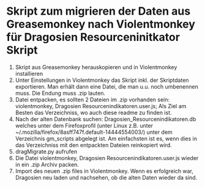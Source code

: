 Skript zum migrieren der Daten aus Greasemonkey nach Violentmonkey für Dragosien Resourceninitkator Skript
==========================================================================================================

1. Skript aus Greasemonkey herauskopieren und  in Violentmonkey installieren
2. Unter Einstellungen in Violentmonkey das Skript inkl. der Skriptdaten exportieren. Man erhält dann eine Datei, die man u.u. noch umbenennen muss. Die Endung muss .zip lauten.
3. Datei entpacken, es sollten 2 Dateien im .zip vorhanden sein: violentmonkey, Dragosien Resourcenindikatoren.user.js; Als Ziel am Besten das Verzeichniss, wo auch diese readme zu finden ist.
4. Nach der alten Datenbank suchen: Dragosien_Resourcenindikatoren.db welches unter dem Firefoxprofil (unter Linux z.B. unter ~/.mozilla/firefox/8asff747f.default-14444554003/) unter dem Verzeichnis gm_scripts abgelegt ist. Am einfachsten ist es, wenn dies in das Verzeichniss mit den entpackten Dateien reinkopiert wird.
5. dragMigrate.py aufrufen
6. Die Datei violentmonkey, Dragosien Resourcenindikatoren.user.js wieder in ein .zip Archiv packen.
7. Import des neuen .zip files in Violentmonkey. Wenn es erfolgreich war, Dragosien neu laden und nachsehen, ob die alten Daten wieder da sind.


